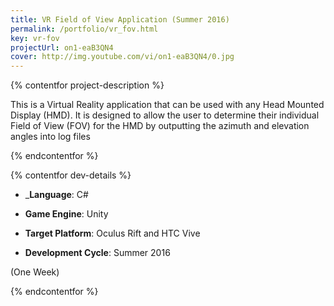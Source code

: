 ```yaml
---
title: VR Field of View Application (Summer 2016)
permalink: /portfolio/vr_fov.html
key: vr-fov
projectUrl: on1-eaB3QN4
cover: http://img.youtube.com/vi/on1-eaB3QN4/0.jpg
---
```


{% contentfor project-description %}

This is a Virtual Reality application that can be used with any Head Mounted Display (HMD). It is designed to allow the user to determine their individual Field of View (FOV) for the HMD by outputting the azimuth and elevation angles into log files

{% endcontentfor %}

{% contentfor dev-details %}

- ___Language__: C#

- __Game Engine__: Unity

- __Target Platform__: Oculus Rift and HTC Vive

- __Development Cycle__: Summer 2016 

(One Week)

{% endcontentfor %}
